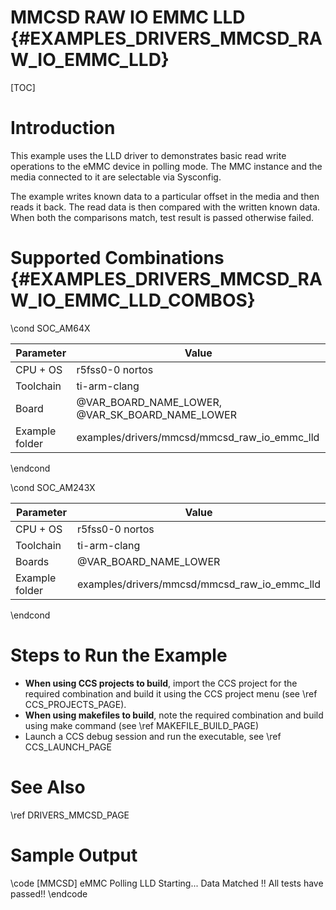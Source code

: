 # MMCSD RAW IO EMMC LLD {#EXAMPLES_DRIVERS_MMCSD_RAW_IO_EMMC_LLD}

[TOC]

# Introduction

This example uses the LLD driver to demonstrates basic read write operations to the eMMC device in polling mode. The MMC instance and the media connected to it are selectable via Sysconfig.

The example writes known data to a particular offset in the media and then reads it back. The read data is then compared with the written known data.
When both the comparisons match, test result is passed otherwise failed.

# Supported Combinations {#EXAMPLES_DRIVERS_MMCSD_RAW_IO_EMMC_LLD_COMBOS}

\cond SOC_AM64X

 Parameter      | Value
 ---------------|-----------
 CPU + OS       | r5fss0-0 nortos
 Toolchain      | ti-arm-clang
 Board          | @VAR_BOARD_NAME_LOWER, @VAR_SK_BOARD_NAME_LOWER
 Example folder | examples/drivers/mmcsd/mmcsd_raw_io_emmc_lld

\endcond

\cond SOC_AM243X

 Parameter      | Value
 ---------------|-----------
 CPU + OS       | r5fss0-0 nortos
 Toolchain      | ti-arm-clang
 Boards         | @VAR_BOARD_NAME_LOWER
 Example folder | examples/drivers/mmcsd/mmcsd_raw_io_emmc_lld

\endcond

# Steps to Run the Example

- **When using CCS projects to build**, import the CCS project for the required combination
  and build it using the CCS project menu (see \ref CCS_PROJECTS_PAGE).
- **When using makefiles to build**, note the required combination and build using
  make command (see \ref MAKEFILE_BUILD_PAGE)
- Launch a CCS debug session and run the executable, see \ref CCS_LAUNCH_PAGE

# See Also

\ref DRIVERS_MMCSD_PAGE

# Sample Output

\code
[MMCSD] eMMC Polling LLD Starting...
Data Matched !!
All tests have passed!!
\endcode